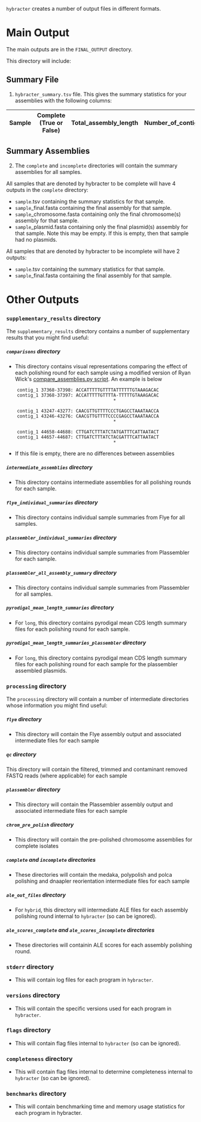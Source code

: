 `hybracter` creates a number of output files in different formats.

# Main Output

The main outputs are in the `FINAL_OUTPUT` directory.

This directory will include:

## Summary File

1. `hybracter_summary.tsv` file. This gives the summary statistics for your assemblies with the following columns:


|Sample |Complete (True or False) | Total_assembly_length |	Number_of_contigs |	Most_accurate_polishing_round |	Longest_contig_length |	Number_circular_plasmids |
|--------|-----------------------|-------------------------|-------------------|--------|--|--|


## Summary Assemblies

2. The `complete` and `incomplete` directories will contain the summary assemblies for all samples.

All samples that are denoted by hybracter to be complete will have 4 outputs in the `complete` directory:

   * `sample`.tsv containing the summary statistics for that sample.
   * `sample`_final.fasta containing the final assembly for that sample.
   * `sample`_chromosome.fasta containing only the final chromosome(s) assembly for that sample.
   * `sample`_plasmid.fasta containing only the final plasmid(s) assembly for that sample. Note this may be empty. If this is empty, then that sample had no plasmids. 

All samples that are denoted by hybracter to be incomplete will have 2 outputs:

   * `sample`.tsv containing the summary statistics for that sample.
   * `sample`_final.fasta containing the final assembly for that sample.

# Other Outputs

### `supplementary_results` directory

The `supplementary_results` directory contains a number of supplementary results that you might find useful:

##### `comparisons` directory

* This directory contains visual representations comparing the effect of each polishing round for each sample using a modified version of Ryan Wick's [compare_assemblies.py script](https://github.com/rrwick/Perfect-bacterial-genome-tutorial/blob/main/scripts/compare_assemblies.py). An example is below 

```
    contig_1 37368-37398: ACCATTTTTGTTTTATTTTTTGTAAAGACAC
    contig_1 37368-37397: ACCATTTTTGTTTTA-TTTTTGTAAAGACAC
                                        *               

    contig_1 43247-43277: CAACGTTGTTTTCCCTGAGCCTAAATAACCA
    contig_1 43246-43276: CAACGTTGTTTTCCCCGAGCCTAAATAACCA
                                        *               

    contig_1 44658-44688: CTTGATCTTTATCTATGATTTCATTAATACT
    contig_1 44657-44687: CTTGATCTTTATCTACGATTTCATTAATACT
                                        *               
```

* If this file is empty, there are no differences between assemblies

##### `intermediate_assemblies` directory

* This directory contains intermediate assemblies for all polishing rounds for each sample.

##### `flye_individual_summaries` directory

* This directory contains individual sample summaries from Flye for all samples.

##### `plassembler_individual_summaries` directory

* This directory contains individual sample summaries from Plassembler for each sample.

##### `plassembler_all_assembly_summary` directory

* This directory contains individual sample summaries from Plassembler for all samples.

##### `pyrodigal_mean_length_summaries` directory

*  For `long`, this directory contains pyrodigal mean CDS length summary files for each polishing round for each sample.

##### `pyrodigal_mean_length_summaries_plassembler` directory

*  For `long`, this directory contains pyrodigal mean CDS length summary files for each polishing round for each sample for the plassembler assembled plasmids.

### `processing` directory

The `processing` directory will contain a number of intermediate directories whose information you might find useful:

##### `flye` directory

* This directory will contain the Flye assembly output and associated intermediate files for each sample

##### `qc` directory

 This directory will contain the filtered, trimmed and contaminant removed FASTQ reads (where applicable) for each sample

##### `plassembler` directory

* This directory will contain the Plassembler assembly output and associated intermediate files for each sample

##### `chrom_pre_polish` directory

  * This directory will contain the pre-polished chromosome assemblies for complete isolates

##### `complete` and `incomplete` directories

  * These directories will contain the medaka, polypolish and polca polishing and dnaapler reorientation intermediate files for each sample

##### `ale_out_files` directory

  * For `hybrid`, this directory will intermediate ALE files for each assembly polishing round internal to `hybracter` (so can be ignored).

##### `ale_scores_complete` and `ale_scores_incomplete`  directories

  *  These directories will containin ALE scores for each assembly polishing round.

### `stderr` directory

* This will contain log files for each program in `hybracter`.

### `versions` directory

* This will contain the specific versions used for each program in `hybracter`.

### `flags` directory

* This will contain flag files internal to `hybracter` (so can be ignored).

### `completeness` directory

* This will contain flag files internal to determine completeness internal to `hybracter` (so can be ignored).

### `benchmarks` directory

* This will contain benchmarking time and memory usage statistics for each program in hybracter.

